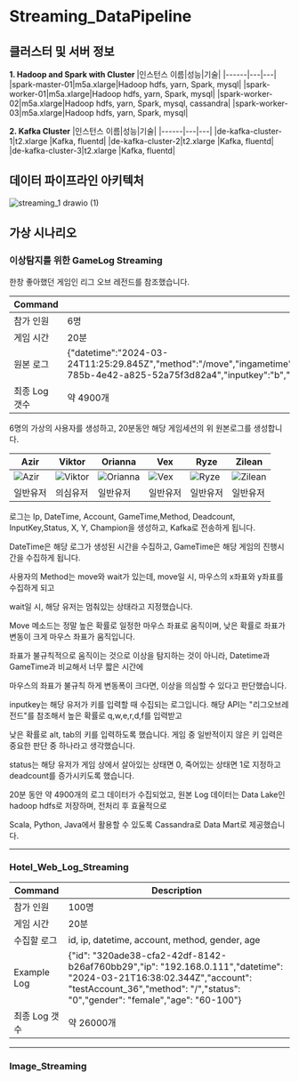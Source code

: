# Streaming_DataPipeline
## 클러스터 및 서버 정보
<b>1. Hadoop and Spark with Cluster </b>
|인스턴스 이름|성능|기술|
|------|---|---|
|spark-master-01|m5a.xlarge|Hadoop hdfs, yarn, Spark, mysql|
|spark-worker-01|m5a.xlarge|Hadoop hdfs, yarn, Spark, mysql|
|spark-worker-02|m5a.xlarge|Hadoop hdfs, yarn, Spark, mysql, cassandra|
|spark-worker-03|m5a.xlarge|Hadoop hdfs, yarn, Spark, mysql|

<b>2. Kafka Cluster</b>
|인스턴스 이름|성능|기술|
|------|---|---|
|de-kafka-cluster-1|t2.xlarge |Kafka, fluentd|
|de-kafka-cluster-2|t2.xlarge |Kafka, fluentd|
|de-kafka-cluster-3|t2.xlarge |Kafka, fluentd|

## 데이터 파이프라인 아키텍처
![streaming_1 drawio (1)](https://github.com/Ra99it/Distributed-processing-and-cluster-operations-engineering/assets/122541545/4ee9a2ae-e449-435e-8339-076eee53dd1e)


## 가상 시나리오

### 이상탐지를 위한 GameLog Streaming

한창 좋아했던 게임인 리그 오브 레전드를 참조했습니다.

| Command | Description |
| --- | --- |
| 참가 인원 | 6명 |
| 게임 시간 | 20분 |
| 원본 로그 | {"datetime":"2024-03-24T11:25:29.845Z","method":"\/move","ingametime":"0:0","ip":"192.168.0.50","x":"277","y":"-351","deathCount":"0","id":"b405fd3c-785b-4e42-a825-52a75f3d82a4","inputkey":"b","account":"testAccount_56","champion":"vex","status":"0"} |
| 최종 Log 갯수 | 약 4900개 |

6명의 가상의 사용자를 생성하고, 20분동안 해당 게임세션의 위 원본로그를 생성합니다. <br>

|Azir|Viktor|Orianna|Vex|Ryze|Zilean|
|----|---|---|---|---|---|
|![Azir](https://github.com/Ra99it/Distributed-processing-and-cluster-operations-engineering/assets/122541545/5b88072a-4f8d-4679-a941-765514e72ffc)|![Viktor](https://github.com/Ra99it/Distributed-processing-and-cluster-operations-engineering/assets/122541545/093c0efd-a463-464e-9b25-a9e3de626933)|![Orianna](https://github.com/Ra99it/Distributed-processing-and-cluster-operations-engineering/assets/122541545/e2964948-b8ae-4293-a5d8-a07db6cde62e)|![Vex](https://github.com/Ra99it/Distributed-processing-and-cluster-operations-engineering/assets/122541545/0138cf0a-47c4-4034-a60c-1f1bbf2966ee)|![Ryze](https://github.com/Ra99it/Distributed-processing-and-cluster-operations-engineering/assets/122541545/d69dca34-027a-4300-9266-61c0a6ae88bf)|![Zilean](https://github.com/Ra99it/Distributed-processing-and-cluster-operations-engineering/assets/122541545/38ac02e7-07f6-4d97-a489-a61990384340)|
|일반유저|의심유저|일반유저|일반유저|일반유저|일반유저|



로그는 Ip, DateTime, Account, GameTime,Method, Deadcount, InputKey,Status, X, Y, Champion을 생성하고, Kafka로 전송하게 됩니다. <br>

DateTime은 해당 로그가 생성된 시간을 수집하고, GameTime은 해당 게임의 진행시간을 수집하게 됩니다. <br>

사용자의 Method는 move와 wait가 있는데, move일 시, 마우스의 x좌표와 y좌표를 수집하게 되고 <br>

wait일 시, 해당 유저는 멈춰있는 상태라고 지정했습니다. <br>

Move 메소드는 정말 높은 확률로 일정한 마우스 좌표로 움직이며, 낮은 확률로 좌표가 변동이 크게 마우스 좌표가 움직입니다. <br>

좌표가 불규칙적으로 움직이는 것으로 이상을 탐지하는 것이 아니라, Datetime과 GameTime과 비교해서 너무 짧은 시간에 <br>

마우스의 좌표가 불규칙 하게 변동폭이 크다면, 이상을 의심할 수 있다고 판단했습니다.

inputkey는 해당 유저가 키를 입력할 때 수집되는 로그입니다. 해당 API는 "리그오브레전드"를 참조해서 높은 확률로 q,w,e,r,d,f를 입력받고 <br>

낮은 확률로 alt, tab의 키를 입력하도록 했습니다. 게임 중 일반적이지 않은 키 입력은 중요한 판단 중 하나라고 생각했습니다. <br>

status는 해당 유저가 게임 상에서 살아있는 상태면 0, 죽어있는 상태면 1로 지정하고 deadcount를 증가시키도록 했습니다. <br>

20분 동안 약 4900개의 로그 데이터가 수집되었고, 원본 Log 데이터는 Data Lake인 hadoop hdfs로 저장하며, 전처리 후 효율적으로 <br>

Scala, Python, Java에서 활용할 수 있도록 Cassandra로 Data Mart로 제공했습니다.

-------


### Hotel_Web_Log_Streaming
| Command | Description |
| --- | --- |
| 참가 인원 | 100명 |
| 게임 시간 | 20분 |
| 수집할 로그 | id, ip, datetime, account, method, gender, age |
| Example Log | {"id": "320ade38-cfa2-42df-8142-b26af760bb29","ip": "192.168.0.111","datetime": "2024-03-21T16:38:02.344Z","account": "testAccount_36","method": "/","status": "0","gender": "female","age": "60-100"} |
| 최종 Log 갯수 | 약 26000개 |

--------

### Image_Streaming

